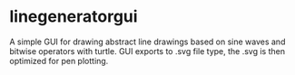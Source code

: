 # linegeneratorgui

A simple GUI for drawing abstract line drawings based on sine waves and bitwise operators with turtle. GUI exports to .svg file type, the .svg is then optimized for pen plotting.
